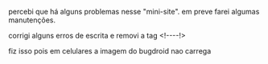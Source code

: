 percebi que há alguns problemas nesse "mini-site". em preve farei algumas manutenções.


corrigi alguns erros de escrita e removi a tag <!--<source media="(min-width: 500px)" srcset="imagens/irina-blok-pq.jpg">--!> 

fiz isso pois em celulares a imagem do bugdroid nao carrega
